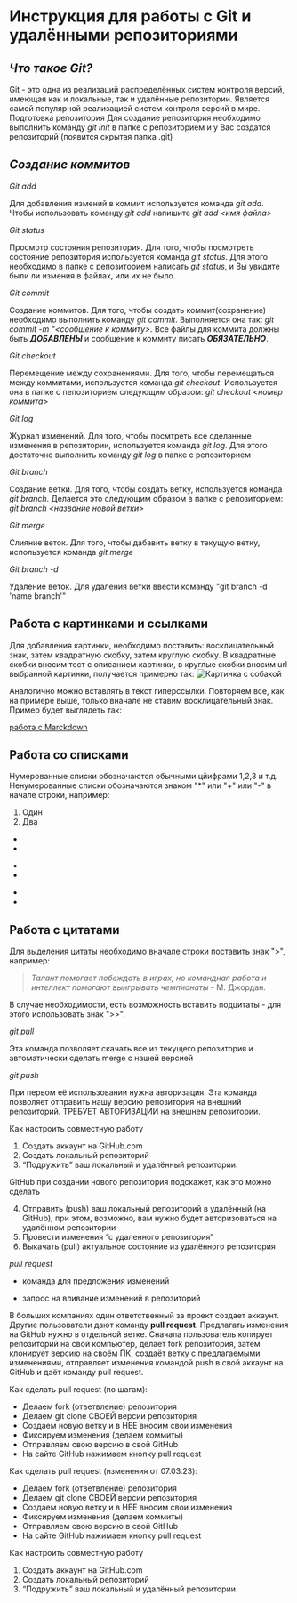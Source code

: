 # Инструкция для работы с Git и удалёнными репозиториями

## *Что такое Git?*
Git - это одна из реализаций распределённых систем контроля версий, имеющая как и локальные, так и удалённые репозитории. Является самой популярной реализацией систем контроля версий в мире.
Подготовка репозитория
Для создание репозитория необходимо выполнить команду *git init*  в папке с репозиторием и у Вас создатся репозиторий (появится скрытая папка .git)

## *Создание коммитов*

*Git add*

Для добавления измений в коммит используется команда *git add*. Чтобы использовать команду *git add* напишите *git add <имя файла>*

*Git status*

Просмотр состояния репозитория.
Для того, чтобы посмотреть состояние репозитория используется команда *git status*. Для этого необходимо в папке с репозиторием написать *git status*, и Вы увидите были ли измения в файлах, или их не было.

*Git commit*

Создание коммитов.
Для того, чтобы создать коммит(сохранение) необходимо выполнить команду *git commit*. Выполняется она так: *git commit -m "<сообщение к коммиту>*. Все файлы для коммита должны быть ***ДОБАВЛЕНЫ*** и сообщение к коммиту писать ***ОБЯЗАТЕЛЬНО***.

*Git checkout*

Перемещение между сохранениями.
Для того, чтобы перемещаться между коммитами, используется команда *git checkout*. Используется она в папке с пепозиторием следующим образом: *git checkout <номер коммита>*

*Git log*

Журнал изменений.
Для того, чтобы посмтреть все сделанные изменения в репозитории, используется команда *git log*. Для этого достаточно выполнить команду *git log* в папке с репозиторием

*Git branch*

Создание ветки.
Для того, чтобы создать ветку, используется команда *git branch*. Делается это следующим образом в папке с репозиторием: *git branch <название новой ветки>*

*Git merge*

Слияние веток.
Для того, чтобы дабавить ветку в текущую ветку, используется команда *git merge <name branch>*

*Git branch -d*

Удаление веток.
Для удаления ветки ввести команду "git branch -d 'name branch'"

## Работа с картинками и ссылками

Для добавления картинки, необходимо поставить: восклицательный знак, затем квадратную скобку, затем круглую скобку. В квадратные скобки вносим тест с описанием картинки, в круглые скобки вносим url выбранной картинки, получается примерно так:
![Картинка с собакой](https://zooclub.ru/attach/7499.jpg)

Аналогично можно вставлять в текст гиперссылки. Повторяем все, как на примере выше, только вначале не ставим восклицательный знак.
Пример будет выглядеть так:

[работа с Marckdown](https://skillbox.ru/media/code/yazyk-razmetki-markdown-shpargalka-po-sintaksisu-s-primerami/)

## Работа со списками

Нумерованные списки обозначаются обычными цйифрами 1,2,3 и т.д.
Ненумерованные списки обозначаются знаком "*" или "+" или "-" в начале строки, например:

1. Один
2. Два

*
*
+
+
-
-



## Работа с цитатами

Для выделения цитаты необходимо вначале строки поставить знак ">", например:

> *Талант помогает побеждать в играх, но командная работа и интеллект помогают выигрывать чемпионаты* - М. Джордан.

 В случае необходимости, есть возможность вставить подцитаты - для этого использовать знак ">>".


*git pull*

Эта команда позволяет скачать все из текущего репозитория и автоматически сделать merge с нашей версией

*git push*

При первом её использовании нужна авторизация.
Эта команда позволяет отправить нашу версию репозитория на внешний репозиторий. ТРЕБУЕТ АВТОРИЗАЦИИ на внешнем репозитории.

Как настроить совместную работу

1. Создать аккаунт на GitHub.com
2. Создать локальный репозиторий
3. “Подружить” ваш локальный и удалённый репозитории. 
    
GitHub при создании нового репозитория подскажет, как это можно сделать
    
4. Отправить (push) ваш локальный репозиторий в удалённый (на GitHub), при этом, возможно, вам нужно будет авторизоваться на удалённом репозитории
5. Провести изменения “с удаленного репозитория”
6. Выкачать (pull) актуальное состояние из удалённого репозитория

*pull request*

- команда для предложения изменений 

- запрос на вливание изменений в репозиторий

В больших компаниях один ответственный за проект создает аккаунт. Другие пользователи дают команду **pull request**. Предлагать изменения на GitHub нужно в отдельной ветке. 
Сначала пользователь копирует репозиторий на свой компьютер, делает fork репозитория, затем клонирует версию на своём ПК, создаёт ветку с предлагаемыми изменениями, отправляет изменения командой push в свой аккаунт на GitHub и даёт команду pull request.
 
 
 
 
 
 Как сделать pull request (по шагам):

- Делаем fork (ответвление) репозитория
- Делаем git clone СВОЕЙ версии репозитория
- Создаем новую ветку и в НЕЕ вносим свои изменения
- Фиксируем изменения (делаем коммиты)
- Отправляем свою версию в свой GitHub
- На сайте GitHub нажимаем кнопку pull request
 
 
Как сделать pull request (изменения от 07.03.23):

- Делаем fork (ответвление) репозитория
- Делаем git clone СВОЕЙ версии репозитория
- Создаем новую ветку и в НЕЕ вносим свои изменения
- Фиксируем изменения (делаем коммиты)
- Отправляем свою версию в свой GitHub
- На сайте GitHub нажимаем кнопку pull request
 
 
 
 Как настроить совместную работу

1. Создать аккаунт на GitHub.com
2. Создать локальный репозиторий
3. “Подружить” ваш локальный и удалённый репозитории. 
 
